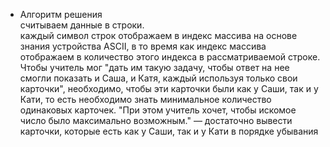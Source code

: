 - Алгоритм решения  
считываем данные в строки.  
каждый символ строк отображаем в индекс массива на основе знания устройства ASCII, в то время как индекс массива отображаем в количество этого индекса в рассматриваемой строке.
Чтобы учитель мог "дать им такую задачу, чтобы ответ на нее смогли показать и Саша, и Катя, каждый используя только свои карточки", необходимо, чтобы эти карточки были как у Саши, так и у Кати,  то есть необходимо знать минимальное количество одинаковых карточек.
"При этом учитель хочет, чтобы искомое число было максимально возможным." — достаточно вывести карточки, которые есть как у Саши, так и у Кати в порядке убывания
